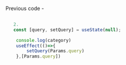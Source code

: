 Previous code - 

```javascript 
   
   2. 
   const [query, setQuery] = useState(null);

    console.log(category)
    useEffect(()=>{
        setQuery(Params.query)
    },[Params.query])

    
```